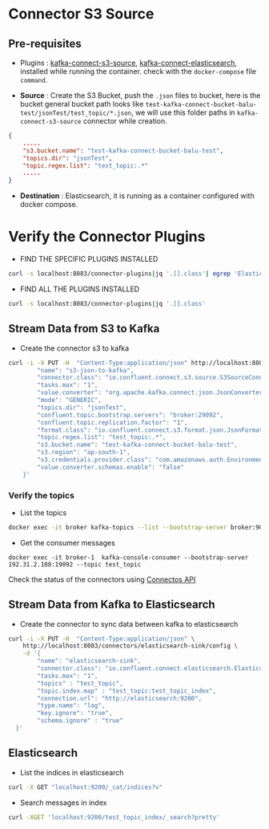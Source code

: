 # Connector S3 Source

## Pre-requisites
- Plugins : [kafka-connect-s3-source](https://docs.confluent.io/kafka-connect-s3-source/current/index.html), [kafka-connect-elasticsearch](https://docs.confluent.io/kafka-connect-elasticsearch/current/overview.html), installed while running the container. check with the `docker-compose` file `command`.

- **Source** : Create the S3 Bucket, push the `.json` files to bucket, here is the bucket general bucket path looks like `test-kafka-connect-bucket-balu-test/jsonTest/test_topic/*.json`, we will use this folder paths in `kafka-connect-s3-source` connector while creation. 

```json
{
    .....
    "s3.bucket.name": "test-kafka-connect-bucket-balu-test",
    "topics.dir": "jsonTest",
    "topic.regex.list": "test_topic:.*"
    .....
}
```
- **Destination** : Elasticsearch, it is running as a container configured with docker compose.

# Verify the Connector Plugins

- FIND THE SPECIFIC PLUGINS INSTALLED
```bash
curl -s localhost:8083/connector-plugins|jq '.[].class'| egrep 'ElasticsearchSinkConnector'
```

- FIND ALL THE PLUGINS INSTALLED
```bash
curl -s localhost:8083/connector-plugins|jq '.[].class'
```

## Stream Data from S3 to Kafka

- Create the connector s3 to kafka

```bash
curl -i -X PUT -H  "Content-Type:application/json" http://localhost:8083/connectors/s3-json-to-kafka/config -d '{
        "name": "s3-json-to-kafka",
        "connector.class": "io.confluent.connect.s3.source.S3SourceConnector",
        "tasks.max": "1",
        "value.converter": "org.apache.kafka.connect.json.JsonConverter",
        "mode": "GENERIC",
        "topics.dir": "jsonTest",
        "confluent.topic.bootstrap.servers": "broker:29092",
        "confluent.topic.replication.factor": "1",
        "format.class": "io.confluent.connect.s3.format.json.JsonFormat",
        "topic.regex.list": "test_topic:.*",
        "s3.bucket.name": "test-kafka-connect-bucket-balu-test",
        "s3.region": "ap-south-1",
        "s3.credentials.provider.class": "com.amazonaws.auth.EnvironmentVariableCredentialsProvider",
        "value.converter.schemas.enable": "false"
    }'
```

### Verify the topics

- List the topics

```bash
docker exec -it broker kafka-topics --list --bootstrap-server broker:90
```

- Get the consumer messages
```
docker exec -it broker-1  kafka-console-consumer --bootstrap-server 192.31.2.108:19092 --topic test_topic
```
Check the status of the connectors using [Connectos API]()

## Stream Data from Kafka to Elasticsearch

- Create the connector to sync data between kafka to elasticsearch 

```bash
curl -i -X PUT -H  "Content-Type:application/json" \
    http://localhost:8083/connectors/elasticsearch-sink/config \
    -d '{
        "name": "elasticsearch-sink",
        "connector.class": "io.confluent.connect.elasticsearch.ElasticsearchSinkConnector",
        "tasks.max": "1",
        "topics" : "test_topic", 
        "topic.index.map" : "test_topic:test_topic_index",
        "connection.url": "http://elasticsearch:9200",
        "type.name": "log",
        "key.ignore": "true",
        "schema.ignore" : "true"
  }'
```

## Elasticsearch 

- List the indices in elasticsearch 

```bash
curl -X GET "localhost:9200/_cat/indices?v" 
```

- Search messages in index

```bash
curl -XGET 'localhost:9200/test_topic_index/_search?pretty'
```
